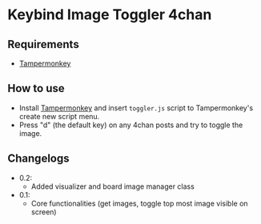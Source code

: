 # Keybind Image Toggler 4chan

## Requirements
- [Tampermonkey](https://chrome.google.com/webstore/detail/tampermonkey/dhdgffkkebhmkfjojejmpbldmpobfkfo?hl=en)

## How to use
- Install [Tampermonkey](https://chrome.google.com/webstore/detail/tampermonkey/dhdgffkkebhmkfjojejmpbldmpobfkfo?hl=en) and insert `toggler.js` script to Tampermonkey's create new script menu.
- Press "d" (the default key) on any 4chan posts and try to toggle the image.

## Changelogs
- 0.2:
    - Added visualizer and board image manager class
- 0.1:
    - Core functionalities (get images, toggle top most image visible on screen)